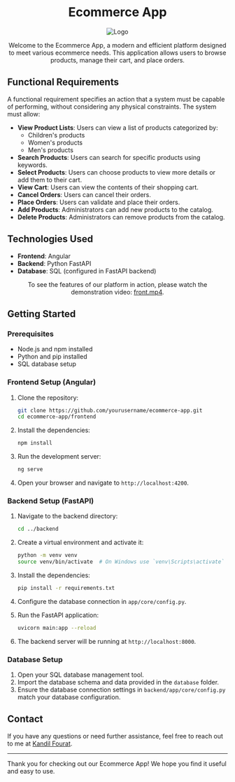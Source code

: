 
<!-- Ecommerce App -->
<h1 align="center">Ecommerce App</h1>

<p align="center">
  <img src="https://previews.123rf.com/images/liubou/liubou1412/liubou141200061/34447086-set-of-various-sports-and-fitness-logo-emblem-graphics-and-icons-shop-sport-products.jpg" alt="Logo">
</p>

<p align="center">Welcome to the Ecommerce App, a modern and efficient platform designed to meet various ecommerce needs. This application allows users to browse products, manage their cart, and place orders.</p>

## Functional Requirements

A functional requirement specifies an action that a system must be capable of performing, without considering any physical constraints. The system must allow:

- **View Product Lists**: Users can view a list of products categorized by:
  - Children's products
  - Women's products
  - Men's products
- **Search Products**: Users can search for specific products using keywords.
- **Select Products**: Users can choose products to view more details or add them to their cart.
- **View Cart**: Users can view the contents of their shopping cart.
- **Cancel Orders**: Users can cancel their orders.
- **Place Orders**: Users can validate and place their orders.
- **Add Products**: Administrators can add new products to the catalog.
- **Delete Products**: Administrators can remove products from the catalog.

## Technologies Used

- **Frontend**: Angular
- **Backend**: Python FastAPI
- **Database**: SQL (configured in FastAPI backend)



<p align="center">To see the features of our platform in action, please watch the demonstration video: <a href="path-to-video">front.mp4</a>.</p>

## Getting Started

### Prerequisites

- Node.js and npm installed
- Python and pip installed
- SQL database setup

### Frontend Setup (Angular)

1. Clone the repository:
   ```sh
   git clone https://github.com/yourusername/ecommerce-app.git
   cd ecommerce-app/frontend
   ```
2. Install the dependencies:
   ```sh
   npm install
   ```
3. Run the development server:
   ```sh
   ng serve
   ```
4. Open your browser and navigate to `http://localhost:4200`.

### Backend Setup (FastAPI)

1. Navigate to the backend directory:
   ```sh
   cd ../backend
   ```
2. Create a virtual environment and activate it:
   ```sh
   python -m venv venv
   source venv/bin/activate  # On Windows use `venv\Scripts\activate`
   ```
3. Install the dependencies:
   ```sh
   pip install -r requirements.txt
   ```
4. Configure the database connection in `app/core/config.py`.

5. Run the FastAPI application:
   ```sh
   uvicorn main:app --reload
   ```
6. The backend server will be running at `http://localhost:8000`.

### Database Setup

1. Open your SQL database management tool.
2. Import the database schema and data provided in the `database` folder.
3. Ensure the database connection settings in `backend/app/core/config.py` match your database configuration.

## Contact

If you have any questions or need further assistance, feel free to reach out to me at [Kandil Fourat](mailto:Kandilfourat@gmail.com).

---

Thank you for checking out our Ecommerce App! We hope you find it useful and easy to use.
```

